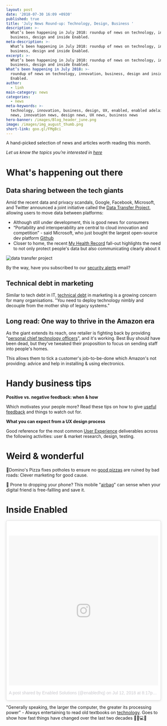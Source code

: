 ```yaml
---
layout: post
date: '2018-07-30 16:09 +0930'
published: true
title: 'July News Round-up: Technology, Design, Business '
description: >-
  What’s been happening in July 2018: roundup of news on technology, innovation,
  business, design and inside Enabled.
meta-description: >-
  What’s been happening in July 2018: roundup of news on technology, innovation,
  business, design and inside Enabled.
excerpt: >-
  What’s been happening in July 2018: roundup of news on technology, innovation,
  business, design and inside Enabled.
What’s been happening in July 2018: >-
  roundup of news on technology, innovation, business, design and inside
  Enabled.
author:
  - linh
main-category: news
categories:
  - news
meta-keywords: >-
  technology, innovation, business, design, UX, enabled, enabled adelaide, tech
  news, innovation news, design news, UX news, business news
hero-banner: /images/Blog_header_june.png
image: /images/img_august_thumb.png
short-link: goo.gl/FMgBci
---
```

A hand-picked selection of news and articles worth reading this month.

_Let us know the topics you’re interested in [here](https://enabled1.typeform.com/to/YcdNts)_

# What's happening out there

## Data sharing between the tech giants 

Amid the recent data and privacy scandals, Google, Facebook, Microsoft, and Twitter announced a joint initiative called the [Data Transfer Project](https://www.theverge.com/2018/7/20/17589246/data-transfer-project-google-facebook-microsoft-twitter), allowing users to move data between platforms: 

- Although still under development, this is good news for consumers
- “Portability and interoperability are central to cloud innovation and competition” - said Microsoft, who just bought the largest open-source dev platform [Github](https://blogs.microsoft.com/blog/2018/06/04/microsoft-github-empowering-developers/) 
- Closer to home, the recent [My Health Record](http://www.abc.net.au/news/2018-07-24/digital-health-agency-changes-my-health-record-app-contracts/10026644) fall-out highlights the need to not only protect people's data but also communicating clearly about it


![data transfer project]({{site.baseurl}}/images/img_july_datasharing.png)

By the way, have you subscribed to our [security alerts](http://eepurl.com/dvIgzr) email?

## Technical debt in marketing 

Similar to tech debt in IT, [technical debt](https://contentmarketinginstitute.com/2018/07/tech-bankrupting-marketing/) in marketing is a growing concern for many organisations. "You need to deploy technology nimbly and decouple from the mother ship of legacy systems."

## Long read: One way to thrive in the Amazon era

As the giant extends its reach, one retailer is fighting back by providing "[personal chief technology officers](https://www.bloomberg.com/news/features/2018-07-19/best-buy-should-be-dead-but-it-s-thriving-in-the-age-of-amazon)", and it's working. Best Buy should have been dead, but they've tweaked their proposition to focus on sending staff into people's homes.

This allows them to tick a customer's job-to-be-done which Amazon's not providing: advice and help in installing & using electronics. 

# Handy business tips

**Positive vs. negative feedback: when & how**

Which motivates your people more? Read these tips on how to give [useful feedback](https://medium.com/swlh/what-motivates-more-positive-or-negative-feedback-9364133bd58b) and things to watch out for. 

**What you can expect from a UX design process**

Good reference for the most common [User Experience](https://uxplanet.org/a-complete-list-of-ux-deliverables-d62ccf1de434) deliverables across the following activities: user & market research, design, testing. 

# Weird & wonderful

🍕Domino's Pizza fixes potholes to ensure no [good pizzas](https://www.adweek.com/creativity/dominos-offers-to-fix-potholes-in-your-neighborhood-so-carry-out-pizzas-get-home-safely/) are ruined by bad roads: Clever marketing for good cause.   

📱 Prone to dropping your phone? This mobile "[airbag](https://www.theverge.com/circuitbreaker/2018/6/30/17514940/mobile-airbag-drop-phone)" can sense when your digital friend is free-fallling and save it.  

# Inside Enabled

<blockquote class="instagram-media" data-instgrm-permalink="https://www.instagram.com/p/BlKAynzBMZj/?utm_source=ig_embed" data-instgrm-version="9" style=" background:#FFF; border:0; border-radius:3px; box-shadow:0 0 1px 0 rgba(0,0,0,0.5),0 1px 10px 0 rgba(0,0,0,0.15); margin: 1px; max-width:540px; min-width:326px; padding:0; width:99.375%; width:-webkit-calc(100% - 2px); width:calc(100% - 2px);"><div style="padding:8px;"> <div style=" background:#F8F8F8; line-height:0; margin-top:40px; padding:50% 0; text-align:center; width:100%;"> <div style=" background:url(data:image/png;base64,iVBORw0KGgoAAAANSUhEUgAAACwAAAAsCAMAAAApWqozAAAABGdBTUEAALGPC/xhBQAAAAFzUkdCAK7OHOkAAAAMUExURczMzPf399fX1+bm5mzY9AMAAADiSURBVDjLvZXbEsMgCES5/P8/t9FuRVCRmU73JWlzosgSIIZURCjo/ad+EQJJB4Hv8BFt+IDpQoCx1wjOSBFhh2XssxEIYn3ulI/6MNReE07UIWJEv8UEOWDS88LY97kqyTliJKKtuYBbruAyVh5wOHiXmpi5we58Ek028czwyuQdLKPG1Bkb4NnM+VeAnfHqn1k4+GPT6uGQcvu2h2OVuIf/gWUFyy8OWEpdyZSa3aVCqpVoVvzZZ2VTnn2wU8qzVjDDetO90GSy9mVLqtgYSy231MxrY6I2gGqjrTY0L8fxCxfCBbhWrsYYAAAAAElFTkSuQmCC); display:block; height:44px; margin:0 auto -44px; position:relative; top:-22px; width:44px;"></div></div><p style=" color:#c9c8cd; font-family:Arial,sans-serif; font-size:14px; line-height:17px; margin-bottom:0; margin-top:8px; overflow:hidden; padding:8px 0 7px; text-align:center; text-overflow:ellipsis; white-space:nowrap;"><a href="https://www.instagram.com/p/BlKAynzBMZj/?utm_source=ig_embed" style=" color:#c9c8cd; font-family:Arial,sans-serif; font-size:14px; font-style:normal; font-weight:normal; line-height:17px; text-decoration:none;" target="_blank">A post shared by Enabled Solutions (@enabledhq)</a> on <time style=" font-family:Arial,sans-serif; font-size:14px; line-height:17px;" datetime="2018-07-13T03:17:09+00:00">Jul 12, 2018 at 8:17pm PDT</time></p></div></blockquote> <script async defer src="//www.instagram.com/embed.js"></script>

"Generally speaking, the larger the computer, the greater its processing power" - Always entertaining to read old textbooks on [technology](https://www.instagram.com/p/BlKAynzBMZj/?taken-by=enabledhq). Goes to show how fast things have changed over the last two decades 📠📞💻📱


